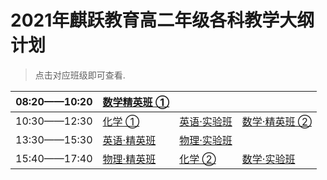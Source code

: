 # 2021年麒跃教育高二年级各科教学大纲计划
> 点击对应班级即可查看.  


| 08:20——10:20 | [数学精英班 ①](数学.png) |             |               |
| ------------ | ------------- | ----------- | ------------- |
| 10:30——12:30 | [化学 ①](化学m.png)        | [英语·实验班](英语.md) | [数学·精英班 ②](数学.png) |
| 13:30——15:30 | [英语·精英班](英语.md)   | [物理·实验班](物理.jpeg) |               |
| 15:40——17:40 | [物理·精英班](物理.jpeg)   | [化学 ②](化学h.png)      | [数学·实验班](数学.png)   |

